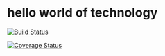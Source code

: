 # hello world of technology

[![Build Status](https://travis-ci.org/Gilbertelnino/teamwork.svg?branch=develop)](https://travis-ci.org/Gilbertelnino/teamwork)

[![Coverage Status](https://coveralls.io/repos/github/Gilbertelnino/teamwork/badge.svg?branch=master)](https://coveralls.io/github/Gilbertelnino/teamwork?branch=master)
